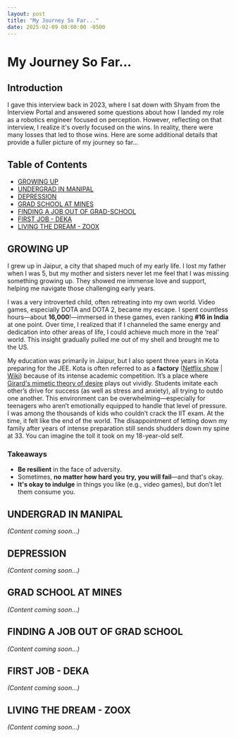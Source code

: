 ```yaml
---
layout: post
title: "My Journey So Far..."
date: 2025-02-09 00:00:00 -0500
---
```


# My Journey So Far...

## Introduction
I gave this interview back in 2023, where I sat down with Shyam from the Interview Portal and answered some questions about how I landed my role as a robotics engineer focused on perception. However, reflecting on that interview, I realize it's overly focused on the wins. In reality, there were many losses that led to those wins. Here are some additional details that provide a fuller picture of my journey so far...

## Table of Contents
- [GROWING UP](#growing-up)
- [UNDERGRAD IN MANIPAL](#undergrad-in-manipal)
- [DEPRESSION](#depression)
- [GRAD SCHOOL AT MINES](#grad-school-at-mines)
- [FINDING A JOB OUT OF GRAD-SCHOOL](#finding-a-job-out-of-grad-school)
- [FIRST JOB - DEKA](#first-job---deka)
- [LIVING THE DREAM - ZOOX](#living-the-dream---zoox)

## GROWING UP
I grew up in Jaipur, a city that shaped much of my early life. I lost my father when I was 5, but my mother and sisters never let me feel that I was missing something growing up. They showed me immense love and support, helping me navigate those challenging early years.

I was a very introverted child, often retreating into my own world. Video games, especially DOTA and DOTA 2, became my escape. I spent countless hours—about **16,000**!—immersed in these games, even ranking **#16 in India** at one point. Over time, I realized that if I channeled the same energy and dedication into other areas of life, I could achieve much more in the ‘real’ world. This insight gradually pulled me out of my shell and brought me to the US.

My education was primarily in Jaipur, but I also spent three years in Kota preparing for the JEE. Kota is often referred to as a **factory** ([Netflix show](https://www.netflix.com/title/81249783) | [Wiki](https://en.wikipedia.org/wiki/Kota_Factory)) because of its intense academic competition. It’s a place where [Girard's mimetic theory of desire](https://en.wikipedia.org/wiki/Mimetic_theory#:~:text=Girard's%20idea%20proposes%20that%20all,personal%20preference%20like%20most%20believe.) plays out vividly. Students imitate each other’s drive for success (as well as stress and anxiety), all trying to outdo one another. This environment can be overwhelming—especially for teenagers who aren’t emotionally equipped to handle that level of pressure. I was among the thousands of kids who couldn’t crack the IIT exam. At the time, it felt like the end of the world. The disappointment of letting down my family after years of intense preparation still sends shudders down my spine at 33. You can imagine the toll it took on my 18-year-old self.

### Takeaways
- **Be resilient** in the face of adversity.  
- Sometimes, **no matter how hard you try, you will fail**—and that's okay.  
- **It's okay to indulge** in things you like (e.g., video games), but don’t let them consume you.

## UNDERGRAD IN MANIPAL
*(Content coming soon...)*

## DEPRESSION
*(Content coming soon...)*

## GRAD SCHOOL AT MINES
*(Content coming soon...)*

## FINDING A JOB OUT OF GRAD SCHOOL
*(Content coming soon...)*

## FIRST JOB - DEKA
*(Content coming soon...)*

## LIVING THE DREAM - ZOOX
*(Content coming soon...)*

